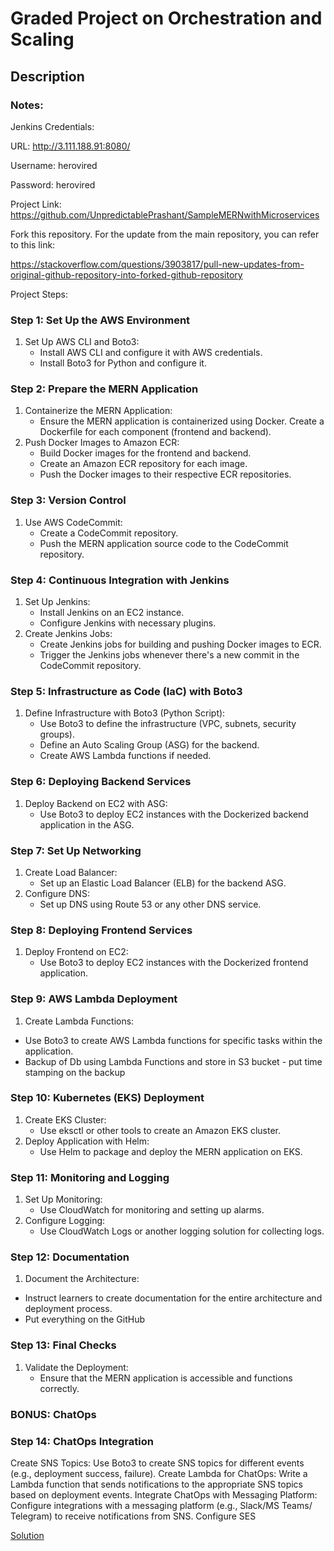 # Graded Project on Orchestration and Scaling
## Description

### Notes:
Jenkins Credentials:

URL: http://3.111.188.91:8080/

Username: herovired

Password: herovired

Project Link: https://github.com/UnpredictablePrashant/SampleMERNwithMicroservices

Fork this repository. For the update from the main repository, you can refer to this link:

https://stackoverflow.com/questions/3903817/pull-new-updates-from-original-github-repository-into-forked-github-repository

Project Steps:
### Step 1: Set Up the AWS Environment
1. Set Up AWS CLI and Boto3:
   - Install AWS CLI and configure it with AWS credentials.
   - Install Boto3 for Python and configure it.

### Step 2: Prepare the MERN Application
1. Containerize the MERN Application:
   - Ensure the MERN application is containerized using Docker. Create a Dockerfile for each component (frontend and backend).
2. Push Docker Images to Amazon ECR:
   - Build Docker images for the frontend and backend.
   - Create an Amazon ECR repository for each image.
   - Push the Docker images to their respective ECR repositories.

### Step 3: Version Control
1. Use AWS CodeCommit:
   - Create a CodeCommit repository.
   - Push the MERN application source code to the CodeCommit repository.

### Step 4: Continuous Integration with Jenkins
1. Set Up Jenkins:
   - Install Jenkins on an EC2 instance.
   - Configure Jenkins with necessary plugins.
2. Create Jenkins Jobs:
   - Create Jenkins jobs for building and pushing Docker images to ECR.
   - Trigger the Jenkins jobs whenever there's a new commit in the CodeCommit repository.

### Step 5: Infrastructure as Code (IaC) with Boto3
1. Define Infrastructure with Boto3 (Python Script):
   - Use Boto3 to define the infrastructure (VPC, subnets, security groups).
   - Define an Auto Scaling Group (ASG) for the backend.
   - Create AWS Lambda functions if needed.

### Step 6: Deploying Backend Services
1. Deploy Backend on EC2 with ASG:
   - Use Boto3 to deploy EC2 instances with the Dockerized backend application in the ASG.

### Step 7: Set Up Networking
1. Create Load Balancer:
   - Set up an Elastic Load Balancer (ELB) for the backend ASG.
2. Configure DNS:
   - Set up DNS using Route 53 or any other DNS service.

### Step 8: Deploying Frontend Services
1. Deploy Frontend on EC2:
   - Use Boto3 to deploy EC2 instances with the Dockerized frontend application.

### Step 9: AWS Lambda Deployment
1. Create Lambda Functions:
- Use Boto3 to create AWS Lambda functions for specific tasks within the application.
- Backup of Db using Lambda Functions and store in S3 bucket - put time stamping on the backup

### Step 10: Kubernetes (EKS) Deployment
1. Create EKS Cluster:
   - Use eksctl or other tools to create an Amazon EKS cluster.
2. Deploy Application with Helm:
   - Use Helm to package and deploy the MERN application on EKS.

### Step 11: Monitoring and Logging
1. Set Up Monitoring:
   - Use CloudWatch for monitoring and setting up alarms.
2. Configure Logging:
   - Use CloudWatch Logs or another logging solution for collecting logs.

### Step 12: Documentation
1. Document the Architecture:
 - Instruct learners to create documentation for the entire architecture and deployment process.
 - Put everything on the GitHub
### Step 13: Final Checks
1. Validate the Deployment:
   - Ensure that the MERN application is accessible and functions correctly.

### BONUS: ChatOps

### Step 14: ChatOps Integration
Create SNS Topics:
Use Boto3 to create SNS topics for different events (e.g., deployment success, failure).
Create Lambda for ChatOps:
Write a Lambda function that sends notifications to the appropriate SNS topics based on deployment events.
Integrate ChatOps with Messaging Platform:
Configure integrations with a messaging platform (e.g., Slack/MS Teams/ Telegram) to receive notifications from SNS.
Configure SES

[Solution](solution.md)
